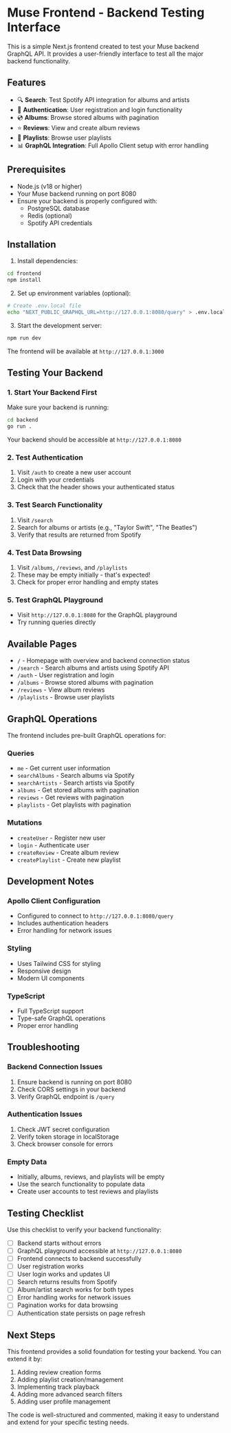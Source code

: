 # Muse Frontend - Backend Testing Interface

This is a simple Next.js frontend created to test your Muse backend GraphQL API. It provides a user-friendly interface to test all the major backend functionality.

## Features

- 🔍 **Search**: Test Spotify API integration for albums and artists
- 🔐 **Authentication**: User registration and login functionality
- 💿 **Albums**: Browse stored albums with pagination
- ⭐ **Reviews**: View and create album reviews
- 🎵 **Playlists**: Browse user playlists
- 📊 **GraphQL Integration**: Full Apollo Client setup with error handling

## Prerequisites

- Node.js (v18 or higher)
- Your Muse backend running on port 8080
- Ensure your backend is properly configured with:
  - PostgreSQL database
  - Redis (optional)
  - Spotify API credentials

## Installation

1. Install dependencies:

```bash
cd frontend
npm install
```

2. Set up environment variables (optional):

```bash
# Create .env.local file
echo "NEXT_PUBLIC_GRAPHQL_URL=http://127.0.0.1:8080/query" > .env.local
```

3. Start the development server:

```bash
npm run dev
```

The frontend will be available at `http://127.0.0.1:3000`

## Testing Your Backend

### 1. Start Your Backend First

Make sure your backend is running:

```bash
cd backend
go run .
```

Your backend should be accessible at `http://127.0.0.1:8080`

### 2. Test Authentication

1. Visit `/auth` to create a new user account
2. Login with your credentials
3. Check that the header shows your authenticated status

### 3. Test Search Functionality

1. Visit `/search`
2. Search for albums or artists (e.g., "Taylor Swift", "The Beatles")
3. Verify that results are returned from Spotify

### 4. Test Data Browsing

1. Visit `/albums`, `/reviews`, and `/playlists`
2. These may be empty initially - that's expected!
3. Check for proper error handling and empty states

### 5. Test GraphQL Playground

- Visit `http://127.0.0.1:8080` for the GraphQL playground
- Try running queries directly

## Available Pages

- `/` - Homepage with overview and backend connection status
- `/search` - Search albums and artists using Spotify API
- `/auth` - User registration and login
- `/albums` - Browse stored albums with pagination
- `/reviews` - View album reviews
- `/playlists` - Browse user playlists

## GraphQL Operations

The frontend includes pre-built GraphQL operations for:

### Queries

- `me` - Get current user information
- `searchAlbums` - Search albums via Spotify
- `searchArtists` - Search artists via Spotify
- `albums` - Get stored albums with pagination
- `reviews` - Get reviews with pagination
- `playlists` - Get playlists with pagination

### Mutations

- `createUser` - Register new user
- `login` - Authenticate user
- `createReview` - Create album review
- `createPlaylist` - Create new playlist

## Development Notes

### Apollo Client Configuration

- Configured to connect to `http://127.0.0.1:8080/query`
- Includes authentication headers
- Error handling for network issues

### Styling

- Uses Tailwind CSS for styling
- Responsive design
- Modern UI components

### TypeScript

- Full TypeScript support
- Type-safe GraphQL operations
- Proper error handling

## Troubleshooting

### Backend Connection Issues

1. Ensure backend is running on port 8080
2. Check CORS settings in your backend
3. Verify GraphQL endpoint is `/query`

### Authentication Issues

1. Check JWT secret configuration
2. Verify token storage in localStorage
3. Check browser console for errors

### Empty Data

- Initially, albums, reviews, and playlists will be empty
- Use the search functionality to populate data
- Create user accounts to test reviews and playlists

## Testing Checklist

Use this checklist to verify your backend functionality:

- [ ] Backend starts without errors
- [ ] GraphQL playground accessible at `http://127.0.0.1:8080`
- [ ] Frontend connects to backend successfully
- [ ] User registration works
- [ ] User login works and updates UI
- [ ] Search returns results from Spotify
- [ ] Album/artist search works for both types
- [ ] Error handling works for network issues
- [ ] Pagination works for data browsing
- [ ] Authentication state persists on page refresh

## Next Steps

This frontend provides a solid foundation for testing your backend. You can extend it by:

1. Adding review creation forms
2. Adding playlist creation/management
3. Implementing track playback
4. Adding more advanced search filters
5. Adding user profile management

The code is well-structured and commented, making it easy to understand and extend for your specific testing needs.
